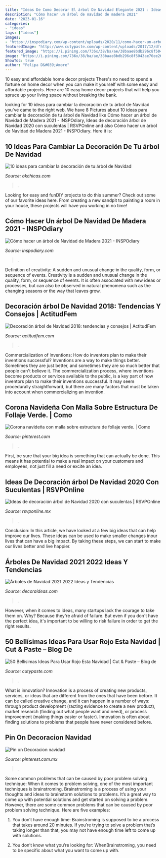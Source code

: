 ```yaml
---
title: "Ideas De Como Decorar El árbol De Navidad Elegante 2021 : Ideas De Decoración árbol De Navidad 2020 Con Suculentas"
description: "Cómo hacer un árbol de navidad de madera 2021"
date: "2023-01-16"
categories:
- "ideas"
tags: ["ideas"]
images:
- "https://inspodiary.com/wp-content/uploads/2020/11/como-hacer-un-arbol-de-navidad-de-madera.jpg"
featuredImage: "http://www.cutypaste.com/wp-content/uploads/2017/12/dfe8839af1b63b47d4988f6c9a1e642d.jpg"
featured_image: "https://i.pinimg.com/736x/38/ba/ae/38baae8bdb296c8f5043ae70ee261f76.jpg"
image: "https://i.pinimg.com/736x/38/ba/ae/38baae8bdb296c8f5043ae70ee261f76.jpg"
ShowToc: true
author: "Felipa D&#039;Amore"
---
```



10 easy and affordable home decor projects
There's no need to spend a fortune on home decor when you can make it yourself with some easy and affordable projects. Here are 10 easy home decor projects that will help you spruce up your living space without breaking the bank.

	

		
looking for 10 ideas para cambiar la decoración de tu árbol de Navidad you've came to the right web. We have 8 Pictures about 10 ideas para cambiar la decoración de tu árbol de Navidad like Cómo hacer un árbol de Navidad de Madera 2021 - INSPOdiary, Ideas de decoración árbol de Navidad 2020 con suculentas | RSVPOnline and also Cómo hacer un árbol de Navidad de Madera 2021 - INSPOdiary. Here it is:
		
    
## 10 Ideas Para Cambiar La Decoración De Tu árbol De Navidad

<img loading=lazy src="https://www.okchicas.com/wp-content/uploads/2017/11/Ideas-para-decorar-el-árbol-de-navidad-9.jpg" onerror="this.onerror=null;this.src='https://tse4.mm.bing.net/th?id=OIP.j-kmQEP_vJ3f7cBeaEB7-wHaNe&amp;pid=15.1';" alt="10 ideas para cambiar la decoración de tu árbol de Navidad">

_Source: okchicas.com_

>. 

	

Looking for easy and funDIY projects to do this summer? Check out some of our favorite ideas here. From creating a new sandpit to painting a room in your house, these projects will have you working in no time!

    
## Cómo Hacer Un árbol De Navidad De Madera 2021 - INSPOdiary

<img loading=lazy src="https://inspodiary.com/wp-content/uploads/2020/11/como-hacer-un-arbol-de-navidad-de-madera.jpg" onerror="this.onerror=null;this.src='https://tse1.mm.bing.net/th?id=OIP.-DH9Pcc0Yn-ON67cUqFAQAHaMK&amp;pid=15.1';" alt="Cómo hacer un árbol de Navidad de Madera 2021 - INSPOdiary">

_Source: inspodiary.com_

>. 

	

Definition of creativity: A sudden and unusual change in the quality, form, or sequence of events.
Creativity is a sudden and unusual change in the quality, form, or sequence of events. It is often associated with new ideas or processes, but can also be observed in natural phenomena such as the changing seasons or the way that leaves grow.

    
## Decoración árbol De Navidad 2018: Tendencias Y Consejos | ActitudFem

<img loading=lazy src="https://cdn2.actitudfem.com/media/files/media/files/esferas-arbol-navidad-2018.jpg" onerror="this.onerror=null;this.src='https://tse2.mm.bing.net/th?id=OIP.1uACHMQ5DedCZYmUmXD5wgHaTI&amp;pid=15.1';" alt="Decoración árbol de Navidad 2018: tendencias y consejos | ActitudFem">

_Source: actitudfem.com_

>. 

	

Commercialization of Inventions: How do inventors plan to make their inventions successful?
Inventions are a way to make things better. Sometimes they are just better, and sometimes they are so much better that people can't believe it. The commercialization process, where inventions become products or services available to the public, is a key part of how inventors plan to make their inventions successful. It may seem procedurally straightforward, but there are many factors that must be taken into account when commercializing an invention.

    
## Corona Navideña Con Malla Sobre Estructura De Follaje Verde. | Como

<img loading=lazy src="https://i.pinimg.com/736x/38/ba/ae/38baae8bdb296c8f5043ae70ee261f76.jpg" onerror="this.onerror=null;this.src='https://tse4.mm.bing.net/th?id=OIP.okW6lHNR26mE0-1cB-mzegHaPP&amp;pid=15.1';" alt="Corona navideña con malla sobre estructura de follaje verde. | Como">

_Source: pinterest.com_

>. 

	

First, be sure that your big idea is something that can actually be done. This means it has potential to make a real impact on your customers and employees, not just fill a need or excite an idea.

    
## Ideas De Decoración árbol De Navidad 2020 Con Suculentas | RSVPOnline

<img loading=lazy src="https://cdn2.rsvponline.mx/files/rsvp/styles/serie_image_logo/public/images/main/2020/portada_arboles_navidad_suculentas.jpg" onerror="this.onerror=null;this.src='https://tse1.mm.bing.net/th?id=OIP.Vfw1Tjn51WPqQ03VZMMcSwHaDx&amp;pid=15.1';" alt="Ideas de decoración árbol de Navidad 2020 con suculentas | RSVPOnline">

_Source: rsvponline.mx_

>. 

	

Conclusion:
In this article, we have looked at a few big ideas that can help improve our lives. These ideas can be used to make smaller changes inour lives that can have a big impact. By taking these steps, we can start to make our lives better and live happier.

    
## Árboles De Navidad 2021 2022 Ideas Y Tendencias

<img loading=lazy src="https://decoraideas.com/wp-content/uploads/2017/07/10-13-400x600.jpg" onerror="this.onerror=null;this.src='https://tse3.mm.bing.net/th?id=OIP.gcjoeM_PxAsehYTI0ji1CwAAAA&amp;pid=15.1';" alt="Árboles de Navidad 2021 2022 Ideas y Tendencias">

_Source: decoraideas.com_

>. 

	

However, when it comes to ideas, many startups lack the courage to take them on. Why? Because they're afraid of failure. But even if you don't have the perfect idea, it's important to be willing to risk failure in order to get the right results.

    
## 50 Bellísimas Ideas Para Usar Rojo Esta Navidad | Cut &amp; Paste – Blog De

<img loading=lazy src="http://www.cutypaste.com/wp-content/uploads/2017/12/dfe8839af1b63b47d4988f6c9a1e642d.jpg" onerror="this.onerror=null;this.src='https://tse1.mm.bing.net/th?id=OIP.fGY_Mz1F5V-MAQ5ywLwXDgHaLG&amp;pid=15.1';" alt="50 Bellísimas Ideas Para Usar Rojo Esta Navidad | Cut &amp; Paste – Blog de">

_Source: cutypaste.com_

>. 

	

What is innovation?
Innovation is a process of creating new products, services, or ideas that are different from the ones that have been before. It can be called creative change, and it can happen in a number of ways: through product development (racting evidence to create a new product), market research (finding out what people want and need), or process improvement (making things easier or faster). Innovation is often about finding solutions to problems that people have never considered before.

    
## Pin On Decoracion Navidad

<img loading=lazy src="https://i.pinimg.com/736x/0d/fa/51/0dfa51d8d75b35e15d72470e0aba58e9.jpg" onerror="this.onerror=null;this.src='https://tse3.mm.bing.net/th?id=OIP.OhJLrpfQHPmy4M5jRtwNXwHaJE&amp;pid=15.1';" alt="Pin on Decoracion navidad">

_Source: pinterest.com.mx_

>. 

	

Some common problems that can be caused by poor problem solving technique:
When it comes to problem solving, one of the most important techniques is brainstroming. Brainstroming is a process of using your thoughts and ideas to brainstorm solutions to problems. It’s a great way to come up with potential solutions and get started on solving a problem. However, there are some common problems that can be caused by poor problem solving technique. Here are five examples:
1) You don’t have enough time: Brainstroming is supposed to be a process that takes around 20 minutes. If you’re trying to solve a problem that’s taking longer than that, you may not have enough time left to come up with solutions.

2) You don’t know what you’re looking for: WhenBrainstroming, you need to be specific about what you want to come up with.

